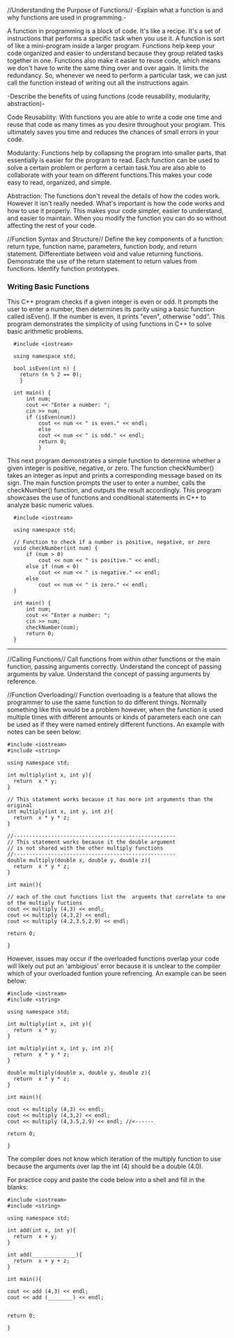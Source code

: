   //Understanding the Purpose of Functions//
-Explain what a function is and why functions are used in programming.-

A function in programming is a block of code. It's  like a recipe. It's a set of instructions that performs a specific task when you use it.
A function is sort of like a  mini-program inside a larger program. Functions help keep your code organized and easier to understand because 
they group related tasks together in one. Functions  also make it easier to reuse code, which means we don't have to write the same thing over 
and over again. It limits the redundancy. So, whenever we need to perform a particular task, we can just call the function instead of writing 
out all the instructions again.


-Describe the benefits of using functions (code reusability, modularity, abstraction)-

Code Reusability: With functions you are able to write a code one time and reuse that code as many times as you desire throughout your program. 
This ultimately saves you time and reduces the chances of small errors in your code.  


Modularity: Functions help by collapsing the program into smaller parts, that essentially is easier for the program to read. Each function can be
used to solve a certain problem or perform a certain task.You are also able to collaborate with your team on different functions.This makes your code
easy to read, organized, and simple. 

Abstraction: The functions don't reveal the details of how the codes work. However it isn't really needed. What's important is how the code works and 
how to use it properly. This makes your code simpler, easier to understand, and easier to maintain. When you modify the function you can do so without 
affecting the rest of your code.






//Function Syntax and Structure//
Define the key components of a function: return type, function name, parameters, function body, and return statement.
Differentiate between void and value returning functions.
Demonstrate the use of the return statement to return values from functions.
Identify function prototypes.

### Writing Basic Functions

This C++ program checks if a given integer is even or odd. It prompts the user to enter a number, then determines its parity using a basic
function called isEven(). If the number is even, it prints "even", otherwise "odd". This program demonstrates the simplicity of using
functions in C++ to solve basic arithmetic problems.

      #include <iostream>
      
      using namespace std;
      
      bool isEven(int n) {
        return (n % 2 == 0);
        }
      
      int main() {
          int num;
          cout << "Enter a number: ";
          cin >> num;
          if (isEven(num))
              cout << num << " is even." << endl;
              else
              cout << num << " is odd." << endl;
              return 0;
              }

This next program demonstrates a simple function to determine whether a given integer is positive, negative, or zero. The function
checkNumber() takes an integer as input and prints a corresponding message based on its sign. The main function prompts the user to enter a
number, calls the checkNumber() function, and outputs the result accordingly. This program showcases the use of functions and conditional
statements in C++ to analyze basic numeric values.
  
      #include <iostream>
      
      using namespace std;
      
      // Function to check if a number is positive, negative, or zero
      void checkNumber(int num) {
          if (num > 0)
              cout << num << " is positive." << endl;
          else if (num < 0)
              cout << num << " is negative." << endl;
          else
              cout << num << " is zero." << endl;
      }
      
      int main() {
          int num;
          cout << "Enter a number: ";
          cin >> num;
          checkNumber(num);
          return 0;
      }
___________________________________________________________________________________________________________________
//Calling Functions//
Call functions from within other functions or the main function, passing arguments correctly.
Understand the concept of passing arguments by value.
Understand the concept of passing arguments by reference.

//Function Overloading//
Function overloading is a feature that allows the programmer to use the same function to do different things. Normally something like this would be a problem however, when the function is used multiple times with different amounts or kinds of parameters each one can be used as if they were named entirely different functions. An example with notes can be seen below:

    #include <iostream>
    #include <string>

    using namespace std;

    int multiply(int x, int y){
      return  x * y;
    }

    // This statement works because it has more int arguments than the original
    int multiply(int x, int y, int z){ 
      return  x * y * z;
    }

    //----------------------------------------------------
    // This statement works because it the double argument
    // is not shared with the other multiply functions
    //----------------------------------------------------
    double multiply(double x, double y, double z){
      return  x * y * z;
    }

    int main(){

    // each of the cout functions list the  arguemts that correlate to one of the multiply fuctions
    cout << multiply (4,3) << endl;
    cout << multiply (4,3,2) << endl; 
    cout << multiply (4.2,3.5,2.9) << endl;

    return 0;

    }

However, issues may occur if the overloaded functions overlap your code will likely out put an 'ambigious' error because it is unclear to the compiler which of your overloaded funtion youre refrencing. An example can be seen below:

    #include <iostream>
    #include <string>

    using namespace std;

    int multiply(int x, int y){
      return  x * y;
    }

    int multiply(int x, int y, int z){ 
      return  x * y * z;
    }

    double multiply(double x, double y, double z){
      return  x * y * z;
    }

    int main(){

    cout << multiply (4,3) << endl;
    cout << multiply (4,3,2) << endl; 
    cout << multiply (4,3.5,2.9) << endl; //<------

    return 0;

    }

The compiler does not know which iteration of the multiply function to use because the arguments over lap the int (4) should be a double (4.0).

For practice copy and paste the code below into a shell and fill in the blanks:

    #include <iostream>
    #include <string>

    using namespace std;

    int add(int x, int y){
      return  x + y;
    }

    int add(______________){ 
      return  x + y + z;
    }

    int main(){

    cout << add (4,3) << endl;
    cout << add (________) << endl; 


    return 0;

    }

